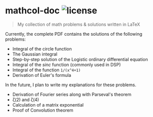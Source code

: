 mathcol-doc ![license][1]
=========================

> My collection of math problems & solutions written in LaTeX

Currently, the complete PDF contains the solutions of the following problems:

* Integral of the circle function
* The Gaussian integral
* Step-by-step solution of the Logistic ordinary differential equation
* Integral of the _sinc_ function (commonly used in DSP)
* Integral of the function `1/(x^4+1)`
* Derivation of Euler's formula

In the future, I plan to write my explanations for these problems.

* Derivation of Fourier series along with Parseval's theorem
* &zeta;(2) and &zeta;(4)
* Calculation of a matrix exponential
* Proof of Convolution theorem

[1]: https://img.shields.io/github/license/TravorLZH/mathcol-doc

